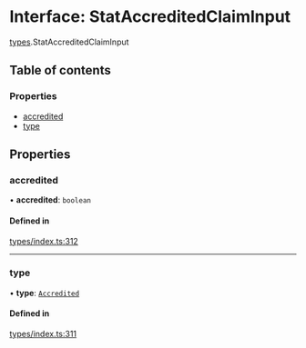 # Interface: StatAccreditedClaimInput

[types](../wiki/types).StatAccreditedClaimInput

## Table of contents

### Properties

- [accredited](../wiki/types.StatAccreditedClaimInput#accredited)
- [type](../wiki/types.StatAccreditedClaimInput#type)

## Properties

### accredited

• **accredited**: `boolean`

#### Defined in

[types/index.ts:312](https://github.com/PolymeshAssociation/polymesh-sdk/blob/16e8c2ca/src/types/index.ts#L312)

___

### type

• **type**: [`Accredited`](../wiki/types.ClaimType#accredited)

#### Defined in

[types/index.ts:311](https://github.com/PolymeshAssociation/polymesh-sdk/blob/16e8c2ca/src/types/index.ts#L311)
